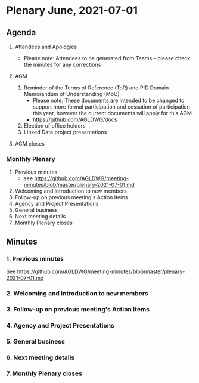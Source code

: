 # Plenary June, 2021-07-01

## Agenda

1. Attendees and Apologies
    * Please note: Attendees to be generated from Teams – please check the minutes for any corrections

2. AGM
    1. Reminder of the Terms of Reference (ToR) and PID Domain Memorandum of Understanding (MoU)
        * Please note: These documents are intended to be changed to support more formal participation and cessation of participation this year, however the current documents will apply for this AGM.
        * https://github.com/AGLDWG/docs
    2. Election of office holders
    3. Linked Data project presentations
3. AGM closes

### Monthly Plenary
1. Previous minutes
    * see <https://github.com/AGLDWG/meeting-minutes/blob/master/plenary-2021-07-01.md>
2. Welcoming and introduction to new members
3. Follow-up on previous meeting's Action Items
4. Agency and Project Presentations
5. General business 
6. Next meeting details
7. Monthly Plenary closes

## Minutes

### 1. Previous minutes
See <https://github.com/AGLDWG/meeting-minutes/blob/master/plenary-2021-07-01.md>

### 2. Welcoming and introduction to new members

### 3. Follow-up on previous meeting's Action Items

### 4. Agency and Project Presentations

### 5. General business 

### 6. Next meeting details

### 7. Monthly Plenary closes
